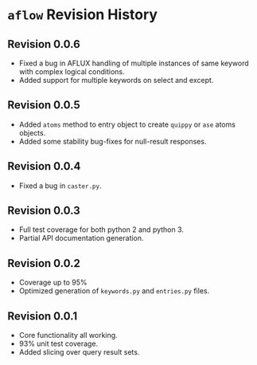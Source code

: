 # `aflow` Revision History

## Revision 0.0.6

- Fixed a bug in AFLUX handling of multiple instances of same keyword with complex logical conditions.
- Added support for multiple keywords on select and except.

## Revision 0.0.5

- Added `atoms` method to entry object to create `quippy` or `ase` atoms objects.
- Added some stability bug-fixes for null-result responses.

## Revision 0.0.4

- Fixed a bug in `caster.py`.

## Revision 0.0.3

- Full test coverage for both python 2 and python 3.
- Partial API documentation generation.

## Revision 0.0.2

- Coverage up to 95%
- Optimized generation of `keywords.py` and `entries.py` files.

## Revision 0.0.1

- Core functionality all working.
- 93% unit test coverage.
- Added slicing over query result sets.